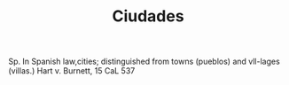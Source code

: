 ---
title: Ciudades
letter: C
permalink: "/definitions/bld-ciudades.html"
body: Sp. In Spanish law,cities; distinguished from towns (pueblos) and vll-lages
  (villas.) Hart v. Burnett, 15 CaL 537
published_at: '2018-07-07'
source: Black's Law Dictionary 2nd Ed (1910)
layout: post
---